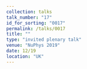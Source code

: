 ```yaml
---
collection: talks
talk_number: "17"
id_for_sorting: "0017"
permalink: /talks/0017
title: "" 
type: "invited plenary talk"
venue: "NuPhys 2019"
date: 12/19
location: "UK"
---
```

